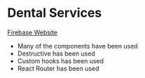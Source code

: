 # Dental Services
[Firebase Website](assignment-10-bdab6.web.app)

* Many of the components have been used
* Destructive has been used
* Custom hooks  has been used
* React Router has been used 
